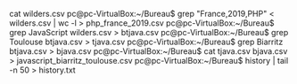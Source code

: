 

cat wilders.csv 
pc@pc-VirtualBox:~/Bureau$ grep "France,2019,PHP" < wilders.csv | wc -l > php_france_2019.csv
pc@pc-VirtualBox:~/Bureau$ grep JavaScript wilders.csv > btjava.csv
pc@pc-VirtualBox:~/Bureau$ grep Toulouse btjava.csv > tjava.csv
pc@pc-VirtualBox:~/Bureau$ grep Biarritz btjava.csv > bjava.csv
pc@pc-VirtualBox:~/Bureau$ cat tjava.csv bjava.csv > javascript_biarritz_toulouse.csv
pc@pc-VirtualBox:~/Bureau$ history | tail -n 50 > history.txt

